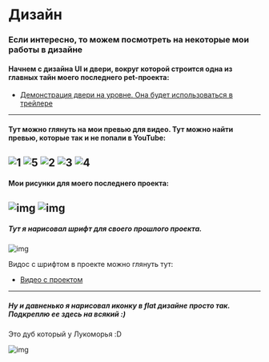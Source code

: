# Дизайн 
### Если интересно, то можем посмотреть на некоторые мои работы в дизайне

#### Начнем с дизайна UI и двери, вокруг которой строится одна из главных тайн моего последнего pet-проекта: 
- [Демонстрация двери на уровне. Она будет использоваться в трейлере](https://youtu.be/7nY5gCSQ9DU)
---
#### Тут можно глянуть на мои превью для видео. Тут можно найти превью, которые так и не попали в YouTube:
![1](1.jpg)
![5](photo_2022-09-13_10-59-24.jpg)
![2](2.jpg)
![3](3.jpg)
![4](4.jpg)
---
#### Мои рисунки для моего последнего проекта:
![img](PXL_20221023_180413671.jpg)
![img](PXL_20221022_144544008.jpg)
---
##### Тут я нарисовал шрифт для своего прошлого проекта. 
![img](MyFont.png)

Видос с шрифтом в проекте можно глянуть тут: 
- [Видео с проектом](https://youtu.be/OSPpyDIMBlI)
---
##### Ну и давненько я нарисовал иконку в flat дизайне просто так. Подкреплю ее здесь на всякий :)
Это дуб который у Лукоморья :D

![img](icon.jpg)
